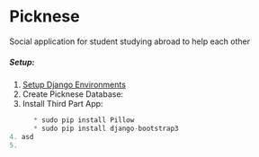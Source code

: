 Picknese
========

Social application for student studying abroad to help each other

##### Setup:
1. [Setup Django Environments](http://usunyu.com/blog/2014/12/06/setup-django/)
2. Create Picknese Database:
3. Install Third Part App:
```python
      * sudo pip install Pillow
      * sudo pip install django-bootstrap3
4. asd
5. 
